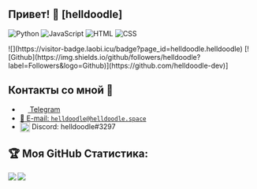 ## Привет! 👋 [helldoodle]
![Python](https://img.shields.io/badge/-Python-%230075a8?logo=python&logoColor=white&style=flat-square) ![JavaScript](https://img.shields.io/badge/-JavaScript-%23e9d54c?logo=javascript&logoColor=white&style=flat-square) ![HTML](https://img.shields.io/badge/-HTML-%23de4b25?logo=html5&logoColor=white&style=flat-square) ![CSS](https://img.shields.io/badge/-CSS-%230174b8?logo=css3&logoColor=white&style=flat-square)
<div>
![](https://visitor-badge.laobi.icu/badge?page_id=helldoodle.helldoodle)
[![Github](https://img.shields.io/github/followers/helldoodle?label=Followers&logo=Github)](https://github.com/helldoodle-dev)]
</div>

## Контакты со мной 💭
- <a href="https://t.me/helldoodle"><img src="https://upload.wikimedia.org/wikipedia/commons/thumb/8/82/Telegram_logo.svg/768px-Telegram_logo.svg.png" width=16 height=16 align="center" /> Telegram</a>
- <a href="mailto:helldoodle@helldoodle.space">📩 E-mail: `helldoodle@helldoodle.space`</a>
- <a><img src="https://cdn4.iconfinder.com/data/icons/logos-and-brands/512/91_Discord_logo_logos-512.png" width=20 height=20 align="center" /> Discord: helldoodle#3297</a>

## :trophy: Моя GitHub Статистика:
<div>
<a href="https://readme-stats-cfgj2cxdy.vercel.app/api?username=helldoodle&count_private=true&show_icons=true&theme=tokyonight">
  <img  align="left" src="https://readme-stats-cfgj2cxdy.vercel.app/api?username=helldoodle&count_private=true&show_icons=true&theme=tokyonight" />
</a>
<a href="https://readme-stats-cfgj2cxdy.vercel.app/api/top-langs/?username=helldoodle&hide=php&theme=tokyonight">
  <img align="left" src="https://readme-stats-cfgj2cxdy.vercel.app/api/top-langs/?username=helldoodle&hide=php&theme=tokyonight" />
</a>
</div>
